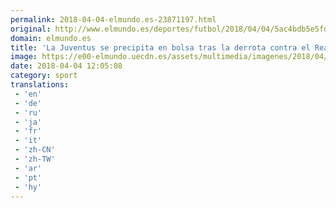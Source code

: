 ```yaml
---
permalink: 2018-04-04-elmundo.es-23871197.html
original: http://www.elmundo.es/deportes/futbol/2018/04/04/5ac4bdb5e5fdeab30d8b45b2.html
domain: elmundo.es
title: 'La Juventus se precipita en bolsa tras la derrota contra el Real Madrid'
image: https://e00-elmundo.uecdn.es/assets/multimedia/imagenes/2018/04/04/15228429815903.jpg
date: 2018-04-04 12:05:08
category: sport
translations: 
 - 'en'
 - 'de'
 - 'ru'
 - 'ja'
 - 'fr'
 - 'it'
 - 'zh-CN'
 - 'zh-TW'
 - 'ar'
 - 'pt'
 - 'hy'
---
```


